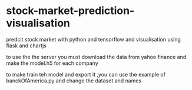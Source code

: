 # stock-market-prediction-visualisation
predcit stock market with python and  tensorflow and visualisation using flask and chartjs

<p>to use the the server you must download the data from yahoo finance and  make the model.h5 for each company</p>
<p>to make train teh model and export it ,you can use the example of banckOfAmerica.py and change the dataset and names</p>

